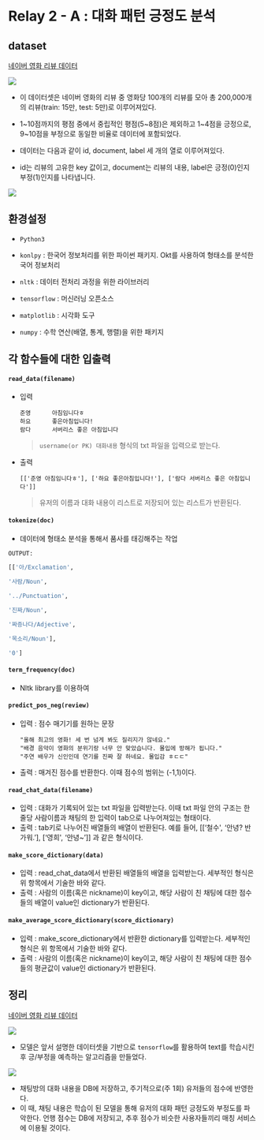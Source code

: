 # Relay 2 - A : 대화 패턴 긍정도 분석

## dataset

[네이버 영화 리뷰 데이터]([https://github.com/e9t/nsmc/](https://github.com/e9t/nsmc/))

![](https://lh4.googleusercontent.com/MlW1Tt2PLMIBDRTSEkRoWS1jgJwrvdzHSxD6Um7n9eF3eTtobmv2hdds0YjhH0EhATsTYrnufSYrdtZFTta4mn0uazNdu8bPv1kB4u4iWNI3q9KB5R_FvdBLRDZuY7EYv2s3t-vM)


- 이 데이터셋은 네이버 영화의 리뷰 중 영화당 100개의 리뷰를 모아 총 200,000개의 리뷰(train: 15만, test: 5만)로 이루어져있다.
- 1~10점까지의 평점 중에서 중립적인 평점(5~8점)은 제외하고 1~4점을 긍정으로, 9~10점을 부정으로 동일한 비율로 데이터에 포함되었다.

- 데이터는 다음과 같이 id, document, label 세 개의 열로 이루어져있다.
- id는 리뷰의 고유한 key 값이고, document는 리뷰의 내용, label은 긍정(0)인지 부정(1)인지를 나타냅니다.

![](https://lh4.googleusercontent.com/8Llw4q-RwHCUPAuCTTT1jB1jvy50BY6zzqnhb1XIvQ_B5bSqqeED81OZ2wpAKLaNdIOBdYz0zqhpgsdodbf1-r4-gJHUnYDKRNMUJwt4G3F7qhqW4DLJxHZ_3FwqNKybaXNvQ0jz)

## 환경설정

-   `Python3`
    
-   `konlpy` : 한국어 정보처리를 위한 파이썬 패키지. Okt를 사용하여 형태소를 분석한국어 정보처리
    
-   `nltk` : 데이터 전처리 과정을 위한 라이브러리
    
-   `tensorflow` : 머신러닝 오픈소스
    
-   `matplotlib` : 시각화 도구
    
-   `numpy` : 수학 연산(배열, 통계, 행렬)을 위한 패키지
    

## 각 함수들에 대한 입출력

####   `read_data(filename)`
-   입력
	```
	준영		아침임니다ㅎ
	하요		좋은아침입니다!
	람다		서버리스 좋은 아침입니다
	```
	> `username(or PK) 대화내용` 형식의 txt 파일을 입력으로 받는다.

-   출력
	```
	[['준영 아침임니다ㅎ'], ['하요 좋은아침입니다!'], ['람다 서버리스 좋은 아침입니다']]
	```
	> 유저의 이름과 대화 내용이 리스트로 저장되어 있는 리스트가 반환된다.


#### `tokenize(doc)`
   -   데이터에 형태소 분석을 통해서 품사를 태깅해주는 작업
```python
OUTPUT:

[['아/Exclamation',

'사람/Noun',

'../Punctuation',

'진짜/Noun',

'짜증나다/Adjective',

'목소리/Noun'],

'0']
```

#### `term_frequency(doc)`

-   Nltk library를 이용하여

####   `predict_pos_neg(review)`
-   입력 : 점수 매기기를 원하는 문장
	```
	"올해 최고의 영화! 세 번 넘게 봐도 질리지가 않네요."
	"배경 음악이 영화의 분위기랑 너무 안 맞았습니다. 몰입에 방해가 됩니다."
	"주연 배우가 신인인데 연기를 진짜 잘 하네요. 몰입감 ㅎㄷㄷ"
	```
-   출력 : 매겨진 점수를 반환한다. 이때 점수의 범위는 (-1,1)이다.

#### `read_chat_data(filename)`
- 입력 : 대화가 기록되어 있는 txt 파일을 입력받는다. 이때 txt 파일 안의 구조는 한 줄당 사람이름과 채팅의 한 입력이 tab으로 나누어져있는 형태이다.
-  출력 : tab키로 나누어진 배열들의 배열이 반환된다. 예를 들어, [[‘철수', ‘안녕? 반가워.’], [‘영희', ‘안녕~’]] 과 같은 형식이다.

####  `make_score_dictionary(data)`
- 입력 : read_chat_data에서 반환된 배열들의 배열을 입력받는다. 세부적인 형식은 위 항목에서 기술한 바와 같다.
- 출력 : 사람의 이름(혹은 nickname)이 key이고, 해당 사람이 친 채팅에 대한 점수들의 배열이 value인 dictionary가 반환된다.

####  `make_average_score_dictionary(score_dictionary)`
- 입력 : make_score_dictionary에서 반환한 dictionary를 입력받는다. 세부적인 형식은 위 항목에서 기술한 바와 같다.
- 출력 : 사람의 이름(혹은 nickname)이 key이고, 해당 사람이 친 채팅에 대한 점수들의 평균값이 value인 dictionary가 반환된다.

## 정리


[네이버 영화 리뷰 데이터](https://github.com/e9t/nsmc/)

![](https://wikidocs.net/images/page/44249/navermovie1.PNG)

+ 모델은 앞서 설명한 데이터셋을 기반으로 `tensorflow`를 활용하여 text를 학습시킨 후 긍/부정을 예측하는 알고리즘을 만들었다.

![](https://s3.us-west-2.amazonaws.com/secure.notion-static.com/0df4b8ab-df53-4263-8491-f17440cd4e4d/Untitled.png?X-Amz-Algorithm=AWS4-HMAC-SHA256&X-Amz-Credential=AKIAT73L2G45O3KS52Y5%2F20200807%2Fus-west-2%2Fs3%2Faws4_request&X-Amz-Date=20200807T101823Z&X-Amz-Expires=86400&X-Amz-Signature=92703530189d697a6626fe8ddcd4ed0b479db847d146c3ff4d24816c9837fbe3&X-Amz-SignedHeaders=host&response-content-disposition=filename%20%3D%22Untitled.png%22)

+ 채팅방의 대화 내용을 DB에 저장하고, 주기적으로(주 1회) 유저들의 점수에 반영한다.
+ 이 때, 채팅 내용은 학습이 된 모델을 통해 유저의 대화 패턴 긍정도와 부정도를 파악한다. 언행 점수는 DB에 저장되고, 추후 점수가 비슷한 사용자들끼리 매칭 서비스에 이용될 것이다.
